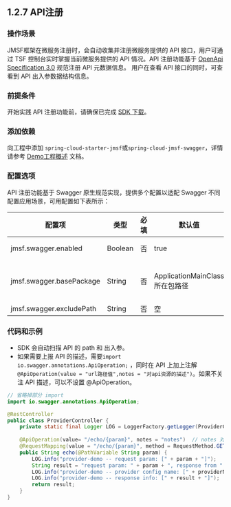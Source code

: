 ## 1.2.7 API注册

### 操作场景

JMSF框架在微服务注册时，会自动收集并注册微服务提供的 API 接口，用户可通过 TSF 控制台实时掌握当前微服务提供的 API 情况。API 注册功能基于 [OpenApi Specification 3.0](https://github.com/OAI/OpenAPI-Specification/blob/master/versions/3.0.0.md) 规范注册 API 元数据信息。 用户在查看 API 接口的同时，可查看到 API 出入参数据结构信息。

### 前提条件

开始实践 API 注册功能前，请确保已完成 [SDK 下载](../section1/0.3-sdk-xia-zai.md)。

### 添加依赖

向工程中添加 `spring-cloud-starter-jmsf`或`spring-cloud-jmsf-swagger`，详情请参考 [Demo工程概述](./1.2.2-demo-gong-cheng-gai-shu.md) 文档。

### 配置选项

API 注册功能基于 Swagger 原生规范实现，提供多个配置以适配 Swagger 不同配置应用场景，可用配置如下表所示：

| 配置项                      | 类型      | 必填 | 默认值                        | 说明                                                   |
| ------------------------ | ------- | -- | -------------------------- | ---------------------------------------------------- |
| jmsf.swagger.enabled     | Boolean | 否  | true                       | 是否开启JMSF API 注册功能                                    |
| jmsf.swagger.basePackage | String  | 否  | ApplicationMainClass 所在包路径 | 注册 API 的扫描包路径。 推荐将 ApplicationMainClass 写在外层 Package |
| jmsf.swagger.excludePath | String  | 否  | 空                          | 排除扫描的包路径                                             |

### 代码和示例

* SDK 会自动扫描 API 的 path 和 出入参。
* 如果需要上报 API 的描述，需要`import io.swagger.annotations.ApiOperation;` ，同时在 API 上加上注解 `@ApiOperation(value = "url路径值",notes = "对api资源的描述")`。如果不关注 API 描述，可以不设置 @ApiOperation。

```java
// 省略掉部分 import
import io.swagger.annotations.ApiOperation;

@RestController
public class ProviderController {
    private static final Logger LOG = LoggerFactory.getLogger(ProviderController.class);
  
    @ApiOperation(value= "/echo/{param}", notes = "notes")  // notes 对应 API 描述
    @RequestMapping(value = "/echo/{param}", method = RequestMethod.GET)
    public String echo(@PathVariable String param) {
        LOG.info("provider-demo -- request param: [" + param + "]");
        String result = "request param: " + param + ", response from " + providerNameConfig.getName();
        LOG.info("provider-demo -- provider config name: [" + providerNameConfig.getName() + ']');
        LOG.info("provider-demo -- response info: [" + result + "]");
        return result;
    }
}
```
